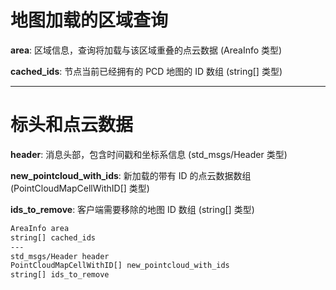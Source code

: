 # 地图加载的区域查询

**area**: 区域信息，查询将加载与该区域重叠的点云数据 (AreaInfo 类型)

**cached_ids**: 节点当前已经拥有的 PCD 地图的 ID 数组 (string[] 类型)

---

# 标头和点云数据

**header**: 消息头部，包含时间戳和坐标系信息 (std_msgs/Header 类型)

**new_pointcloud_with_ids**: 新加载的带有 ID 的点云数据数组 (PointCloudMapCellWithID[] 类型)

**ids_to_remove**: 客户端需要移除的地图 ID 数组 (string[] 类型)

```xml
AreaInfo area
string[] cached_ids
---
std_msgs/Header header
PointCloudMapCellWithID[] new_pointcloud_with_ids
string[] ids_to_remove
```
